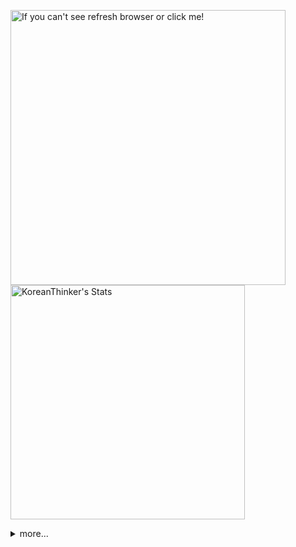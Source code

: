 <p  >
  <a target="_blank" href="https://github-readme-stats.vercel.app/api/wakatime?username=KoreanThinker&layout=compact&theme=dark&hide_border=true&langs_count=32" >
    <img width="440px"  src="https://github-readme-stats.vercel.app/api/wakatime?username=KoreanThinker&layout=compact&theme=dark&hide_border=true&langs_count=6" alt="If you can't see refresh browser or click me!" /> 
  </a>
    <img width="375px" src="https://github-readme-stats.vercel.app/api?username=KoreanThinker&theme=dark&hide_border=true&count_private=true" alt="KoreanThinker's Stats" />
</p>
<details>
<summary>more...</summary>
 
    
<!--START_SECTION:waka-->
**I'm a Night 🦉** 

```text
🌞 Morning    18 commits     ░░░░░░░░░░░░░░░░░░░░░░░░░   1.59% 
🌆 Daytime    405 commits    █████████░░░░░░░░░░░░░░░░   35.71% 
🌃 Evening    619 commits    █████████████░░░░░░░░░░░░   54.59% 
🌙 Night      92 commits     ██░░░░░░░░░░░░░░░░░░░░░░░   8.11%

```
📅 **I'm Most Productive on Monday** 

```text
Monday       206 commits    ████░░░░░░░░░░░░░░░░░░░░░   18.17% 
Tuesday      175 commits    ███░░░░░░░░░░░░░░░░░░░░░░   15.43% 
Wednesday    193 commits    ████░░░░░░░░░░░░░░░░░░░░░   17.02% 
Thursday     203 commits    ████░░░░░░░░░░░░░░░░░░░░░   17.9% 
Friday       154 commits    ███░░░░░░░░░░░░░░░░░░░░░░   13.58% 
Saturday     88 commits     ██░░░░░░░░░░░░░░░░░░░░░░░   7.76% 
Sunday       115 commits    ██░░░░░░░░░░░░░░░░░░░░░░░   10.14%

```


📊 **This Week I Spent My Time On** 

```text
⌚︎ Time Zone: Asia/Seoul

🐱‍💻 Projects: 
music-shorts             26 hrs 18 mins      ███████████████████░░░░░░   76.78% 
front                    4 hrs 57 mins       ███░░░░░░░░░░░░░░░░░░░░░░   14.47% 
backend-nest             2 hrs 23 mins       █░░░░░░░░░░░░░░░░░░░░░░░░   6.98% 
gilberto                 20 mins             ░░░░░░░░░░░░░░░░░░░░░░░░░   1.02% 
FrontEnd                 14 mins             ░░░░░░░░░░░░░░░░░░░░░░░░░   0.71%

```


 Last Updated on 21/01/2022 18:40:12 UTC
<!--END_SECTION:waka-->
</details>
